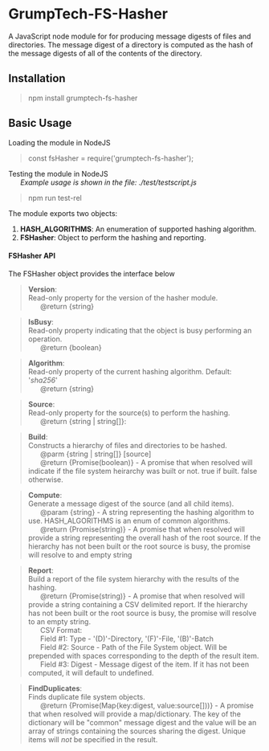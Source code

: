 # GrumpTech-FS-Hasher

A JavaScript node module for for producing message digests of files and directories. The message digest of a directory is computed as the hash of the message digests of all of the contents of the directory.

## Installation
> npm install grumptech-fs-hasher


## Basic Usage
Loading the module in NodeJS
>const fsHasher = require('grumptech-fs-hasher');  

Testing the module in NodeJS  
&nbsp;&nbsp;&nbsp;&nbsp;&nbsp;&nbsp;*Example usage is shown in the file: ./test/testscript.js*
>npm run test-rel

The module exports two objects:  
1. **HASH_ALGORITHMS**: An enumeration of supported hashing algorithm.
2. **FSHasher**: Object to perform the hashing and reporting.

#### FSHasher API
The FSHasher object provides the interface below

> **Version**:
<br>Read-only property for the version of the hasher module.  
&nbsp;&nbsp;&nbsp;&nbsp;&nbsp;&nbsp;@return {string}

> **IsBusy**:
<br>Read-only property indicating that the object is busy performing an operation.  
&nbsp;&nbsp;&nbsp;&nbsp;&nbsp;&nbsp;@return {boolean}   

> **Algorithm**:
<br>Read-only property of the current hashing algorithm. Default: '_sha256_'  
&nbsp;&nbsp;&nbsp;&nbsp;&nbsp;&nbsp;@return {string}

> **Source**:
<br>Read-only property for the source(s) to perform the hashing.  
&nbsp;&nbsp;&nbsp;&nbsp;&nbsp;&nbsp;@return {string | string[]}:

> **Build**:
<br>Constructs a hierarchy of files and directories to be hashed.  
&nbsp;&nbsp;&nbsp;&nbsp;&nbsp;&nbsp;@parm {string | string[]} [source]  
&nbsp;&nbsp;&nbsp;&nbsp;&nbsp;&nbsp;@return  {Promise(boolean)} - A promise that when resolved will indicate if the file system heirarchy was built or not. true if built. false otherwise.

> **Compute**:
<br>Generate a message digest of the source (and all child items).  
&nbsp;&nbsp;&nbsp;&nbsp;&nbsp;&nbsp;@param {string} - A string representing the hashing algorithm to use.  HASH_ALGORITHMS is an enum of common algorithms.  
&nbsp;&nbsp;&nbsp;&nbsp;&nbsp;&nbsp;@return  {Promise(string)} - A promise that when resolved will provide a string representing the overall hash of the root source. If the hierarchy has not been built or the root source is busy, the promise will resolve to and empty string

> **Report**:
<br>Build a report of the file system hierarchy with the results of the hashing.  
&nbsp;&nbsp;&nbsp;&nbsp;&nbsp;&nbsp;@return  {Promise(string)} - A promise that when resolved will provide a string containing a CSV delimited report. If the hierarchy has not been built or the root source is busy, the promise will resolve to an empty string.  
&nbsp;&nbsp;&nbsp;&nbsp;&nbsp;&nbsp;CSV Format:  
&nbsp;&nbsp;&nbsp;&nbsp;&nbsp;&nbsp;Field #1: Type   - '(D)'-Directory, '(F)'-File, '(B)'-Batch  
&nbsp;&nbsp;&nbsp;&nbsp;&nbsp;&nbsp;Field #2: Source - Path of the File System object. Will be prepended with spaces corresponding to the depth of the result item.  
&nbsp;&nbsp;&nbsp;&nbsp;&nbsp;&nbsp;Field #3: Digest - Message digest of the item. If it has not been computed, it will default to undefined.

> **FindDuplicates**:
<br>Finds duplicate file system objects.   
&nbsp;&nbsp;&nbsp;&nbsp;&nbsp;&nbsp;@return  {Promise(Map{key:digest, value:source[]))} - A promise that when resolved will provide a map/dictionary. The key of the dictionary will be "common" message digest and the value will be an array of strings containing the sources sharing the digest. Unique items will _not_ be specified in the result.  
